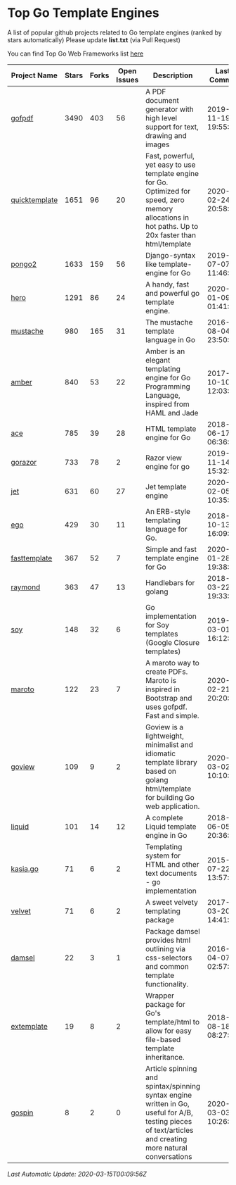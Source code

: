 # Top Go Template Engines
A list of popular github projects related to Go template engines (ranked by stars automatically)
Please update **list.txt** (via Pull Request)

You can find Top Go Web Frameworks list [here](https://github.com/mingrammer/go-web-framework-stars)

| Project Name | Stars | Forks | Open Issues | Description | Last Commit |
| ------------ | ----- | ----- | ----------- | ----------- | ----------- |
| [gofpdf](https://github.com/jung-kurt/gofpdf) | 3490 | 403 | 56 | A PDF document generator with high level support for text, drawing and images | 2019-11-19 19:55:53 |
| [quicktemplate](https://github.com/valyala/quicktemplate) | 1651 | 96 | 20 | Fast, powerful, yet easy to use template engine for Go. Optimized for speed, zero memory allocations in hot paths. Up to 20x faster than html/template | 2020-02-24 20:58:18 |
| [pongo2](https://github.com/flosch/pongo2) | 1633 | 159 | 56 | Django-syntax like template-engine for Go | 2019-07-07 11:46:32 |
| [hero](https://github.com/shiyanhui/hero) | 1291 | 86 | 24 | A handy, fast and powerful go template engine. | 2020-01-09 01:41:20 |
| [mustache](https://github.com/hoisie/mustache) | 980 | 165 | 31 | The mustache template language in Go | 2016-08-04 23:50:33 |
| [amber](https://github.com/eknkc/amber) | 840 | 53 | 22 | Amber is an elegant templating engine for Go Programming Language, inspired from HAML and Jade | 2017-10-10 12:03:22 |
| [ace](https://github.com/yosssi/ace) | 785 | 39 | 28 | HTML template engine for Go | 2018-06-17 06:36:59 |
| [gorazor](https://github.com/sipin/gorazor) | 733 | 78 | 2 | Razor view engine for go | 2019-11-14 15:32:42 |
| [jet](https://github.com/CloudyKit/jet) | 631 | 60 | 27 | Jet  template engine | 2020-02-05 10:35:28 |
| [ego](https://github.com/benbjohnson/ego) | 429 | 30 | 11 | An ERB-style templating language for Go. | 2018-10-13 16:09:26 |
| [fasttemplate](https://github.com/valyala/fasttemplate) | 367 | 52 | 7 | Simple and fast template engine for Go | 2020-01-28 19:38:20 |
| [raymond](https://github.com/aymerick/raymond) | 363 | 47 | 13 | Handlebars for golang | 2018-03-22 19:33:09 |
| [soy](https://github.com/robfig/soy) | 148 | 32 | 6 | Go implementation for Soy templates (Google Closure templates) | 2019-03-01 16:12:07 |
| [maroto](https://github.com/johnfercher/maroto) | 122 | 23 | 7 | A maroto way to create PDFs. Maroto is inspired in Bootstrap and uses gofpdf. Fast and simple. | 2020-02-21 20:20:09 |
| [goview](https://github.com/foolin/goview) | 109 | 9 | 2 | Goview is a lightweight, minimalist and idiomatic template library based on golang html/template for building Go web application. | 2020-03-02 10:10:13 |
| [liquid](https://github.com/osteele/liquid) | 101 | 14 | 12 | A complete Liquid template engine in Go | 2018-06-05 20:36:56 |
| [kasia.go](https://github.com/ziutek/kasia.go) | 71 | 6 | 2 | Templating system for HTML and other text documents - go implementation | 2015-07-22 13:57:53 |
| [velvet](https://github.com/gobuffalo/velvet) | 71 | 6 | 2 | A sweet velvety templating package | 2017-03-20 14:41:06 |
| [damsel](https://github.com/dskinner/damsel) | 22 | 3 | 1 | Package damsel provides html outlining via css-selectors and common template functionality. | 2016-04-07 02:57:10 |
| [extemplate](https://github.com/dannyvankooten/extemplate) | 19 | 8 | 2 | Wrapper package for Go's template/html to allow for easy file-based template inheritance. | 2018-08-18 08:27:29 |
| [gospin](https://github.com/m1/gospin) | 8 | 2 | 0 | Article spinning and spintax/spinning syntax engine written in Go, useful for A/B, testing pieces of text/articles and creating more natural conversations | 2020-03-03 10:26:27 |

*Last Automatic Update: 2020-03-15T00:09:56Z*